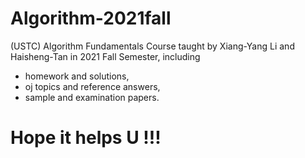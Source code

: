 # Algorithm-2021fall
(USTC) Algorithm Fundamentals Course taught by Xiang-Yang Li and Haisheng-Tan in 2021 Fall Semester, including
* homework and solutions,
* oj topics and reference answers,
* sample and examination papers.
# Hope it helps U !!!
